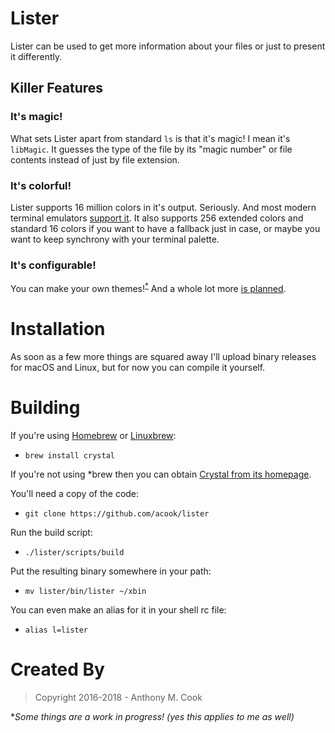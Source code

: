 Lister
======

Lister can be used to get more information about your files or just to present it differently.

Killer Features
---------------

### It's magic!

What sets Lister apart from standard `ls` is that it's magic! I mean it's `libMagic`. It guesses the type of the file by its "magic number" or file contents instead of just by file extension.

### It's colorful!

Lister supports 16 million colors in it's output. Seriously. And most modern terminal emulators [support it](https://gist.github.com/XVilka/8346728). It also supports 256 extended colors and standard 16 colors if you want to have a fallback just in case, or maybe you want to keep synchrony with your terminal palette.

### It's configurable!

You can make your own themes!<sup>[\*](#wip)</sup> And a whole lot more [is planned](https://github.com/acook/lister/blob/master/TODO.markdown).

Installation
============

As soon as a few more things are squared away I'll upload binary releases for macOS and Linux, but for now you can compile it yourself.

Building
========

If you're using [Homebrew](https://brew.sh) or [Linuxbrew](https://linuxbrew.sh):
- `brew install crystal`

If you're not using \*brew then you can obtain [Crystal from its homepage](https://crystal-lang.org).

You'll need a copy of the code:
- `git clone https://github.com/acook/lister`

Run the build script:
- `./lister/scripts/build`

Put the resulting binary somewhere in your path:
- `mv lister/bin/lister ~/xbin`

You can even make an alias for it in your shell rc file:
- `alias l=lister`

Created By
=========

> Copyright 2016-2018 - Anthony M. Cook

<a name="wip">*</a><em>Some things are a work in progress! (yes this applies to me as well)</em>
